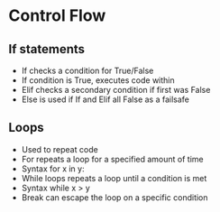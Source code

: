 # Control Flow

## If statements
- If checks a condition for True/False
- If  condition is True, executes code within
- Elif checks a secondary condition if first was False
- Else is used if If and Elif all False as a failsafe

## Loops
- Used to repeat code
- For repeats a loop for a specified amount of time
- Syntax for x in y:
- While loops repeats a loop until a condition is met
- Syntax while x > y
- Break can escape the loop on a specific condition

